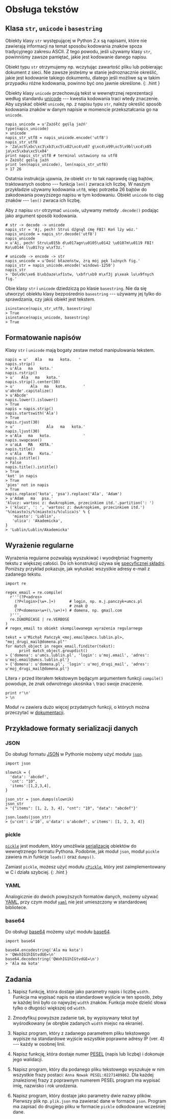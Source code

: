 Obsługa tekstów
=============================

## Klasa `str`, `unicode` i `basestring`

Obiekty klasy `str` występującej w Python 2.x
są napisami, które nie zawierają informacji
na temat sposobu kodowania znaków
spoza tradycyjnego zakresu ASCII.
Z tego powodu, jeśli używamy klasy `str`,
powinniśmy zawsze pamiętać, jakie jest
kodowanie danego napisu.

Obiekt typu `str` otrzymujemy np.
wczytując zawartość pliku
lub pobierając dokument z sieci.
Nie zawsze jesteśmy w stanie jednoznacznie określić,
jakie jest kodowanie takiego dokumentu,
dlatego jeśli możliwe są w takim przypadku różne kodowania,
powinno być ono jawnie określone.
{: .hint }

Obiekty klasy `unicode`
przechowują tekst w wewnętrznej reprezentacji
według standardu
[unicode](http://www.joelonsoftware.com/articles/Unicode.html)
--- kwestia kodowania traci wtedy znaczenie.
Aby uzyskać obiekt `unicode`,
np. z napisu typu `str`,
należy określić sposób kodowania znaków w danym napisie
w momencie przekształcania go na `unicode`.

    napis_unicode = u'Zażółć gęślą jaźń'
    type(napis_unicode)
    > unicode
    napis_str_utf8 = napis_unicode.encode('utf8')
    napis_str_utf8
    > 'Za\xc5\xbc\xc3\xb3\xc5\x82\xc4\x87 g\xc4\x99\xc5\x9bl\xc4\x85 ja\xc5\xba\xc5\x84'
    print napis_str_utf8 # terminal ustawiony na utf8
    > Zażółć gęślą jaźń
    print len(napis_unicode), len(napis_str_utf8)
    > 17 26

Ostatnia instrukcja ujawnia,
że obiekt `str` to tak naprawdę ciąg bajtów,
traktowanych osobno --- funkcja `len()` zwraca ich liczbę.
W naszym przykładzie używamy kodowania `utf8`,
więc potrzeba 26 bajtów do zakodowania
powyższego napisu w tym kodowaniu.
Obiekt `unicode` to ciąg znaków ---
`len()` zwraca ich liczbę.

Aby z napisu `str` otrzymać `unicode`,
używamy metody `.decode()` podając
jako argument sposób kodowania.

    # str -> decode -> unicode
    napis_str = 'Aj, pech! Struś dźgnął ćmę FBI! Koń lży wóz.'
    napis_unicode = napis_str.decode('utf8')
    napis_unicode
    > u'Aj, pech! Stru\u015b d\u017agn\u0105\u0142 \u0107m\u0119 FBI! Ko\u0144 l\u017cy w\xf3z.'

    # unicode -> encode -> str
    napis_unicode = u'Dość błazeństw, żrą mój pęk luźnych fig.'
    napis_str = napis_unicode.encode('windows-1250')
    napis_str
    > 'Do\x9c\xe6 b\xb3aze\xf1stw, \xbfr\xb9 m\xf3j p\xeak lu\x9fnych fig.'

Obie klasy `str` i `unicode` dziedziczą
po klasie `basestring`.
Nie da się utworzyć obiektu klasy bezpośrednio `basestring`
--- używamy jej tylko
do sprawdzania, czy jakiś obiekt jest tekstem.

    isinstance(napis_str_utf8, basestring)
    > True
    isinstance(napis_unicode, basestring)
    > True

## Formatowanie napisów

Klasy `str` i `unicode` mają bogaty zestaw
metod manipulowania tekstem.

    napis = u'   Ala   ma   kota.   '
    napis.strip()
    > u'Ala   ma   kota.'
    napis.rstrip()
    > u'   Ala   ma   kota.'
    napis.strip().center(30)
    > u'       Ala   ma   kota.       '
    u'abcde'.capitalize()
    > u'Abcde'
    napis.lower().islower()
    > True
    napis = napis.strip()
    napis.startswith('Ala')
    > True
    napis.rjust(30)
    > u'              Ala   ma   kota.'
    napis.ljust(30)
    > u'Ala   ma   kota.              '
    napis.swapcase()
    > u'aLA   MA   KOTA.'
    napis.title()
    > u'Ala   Ma   Kota.'
    napis.istitle()
    > False
    napis.title().istitle()
    > True
    'kot' in napis
    > True
    'pies' not in napis
    > True
    napis.replace('kota', 'psa').replace('Ala', 'Adam')
    > u'Adam   ma   psa.'
    'klucz: wartosc z: dwukropkiem, przecinkiem itd.'.partition(': ')
    > ('klucz', ': ', 'wartosc z: dwukropkiem, przecinkiem itd.')
    '%(miasto)s/%(miasto)s/%(ulica)s' % {
       'miasto': 'Lublin',
       'ulica': 'Akademicka',
    }
    > 'Lublin/Lublin/Akademicka'

## Wyrażenie regularne

Wyrażenia regularne pozwalają wyszukiwać
i wyodrębniać fragmenty tekstu z większej całości.
Do ich konstrukcji używa się
[specyficznej składni](https://docs.python.org/2/library/re.html#regular-expression-syntax).
Poniższy przykład pokazuje,
jak wyłuskać wszystkie adresy e-mail z zadanego tekstu.

    import re

    regex_email = re.compile(
      r'''(?P<adres>
        (?P<login>[\w+.]+)      # login, np. m.j.panczyk+umcs.pl
        @                       # znak @
        (?P<domena>\w+(\.\w+)+) # domena, np. gmail.com
      )''',
      re.IGNORECASE | re.VERBOSE
    )
    # regex_email to obiekt skompilowanego wyrażenia regularnego

    tekst = u'Michał Pańczyk <moj.email@umcs.lublin.pl>, "moj_drugi_mail@domena.pl"'
    for match_object in regex_email.finditer(tekst):
          print match_object.groupdict()
    > {'domena': u'umcs.lublin.pl', 'login': u'moj.email', 'adres': u'moj.email@umcs.lublin.pl'}
    > {'domena': u'domena.pl', 'login': u'moj_drugi_mail', 'adres': u'moj_drugi_mail@domena.pl'}

Litera `r` przed literałem tekstowym
będącym argumentem funkcji `compile()`
powoduje, że znak odwrotnego ukośnika `\`
traci swoje znaczenie.

    print r'\n'
    > \n

Moduł `re` zawiera dużo więcej przydatnych funkcji,
o których można przeczytać w
[dokumentacji](https://docs.python.org/2/library/re.html#module-contents).

## Przykładowe formaty serializacji danych

### JSON

Do obsługi formatu [JSON](https://pl.wikipedia.org/wiki/JSON)
w Pythonie możemy użyć modułu [`json`](https://docs.python.org/2/library/json.html).

    import json

    slownik = {
      'data': 'abcdef',
      'cnt': "10",
      'items':[1,2,3,4],
    }

    json_str = json.dumps(slownik)
    json_str
    > '{"items": [1, 2, 3, 4], "cnt": "10", "data": "abcdef"}'

    json.loads(json_str)
    > {u'cnt': u'10', u'data': u'abcdef', u'items': [1, 2, 3, 4]}

### pickle

[`pickle`](https://docs.python.org/2/library/pickle.html) jest modułem,
który umożliwia [serializację](https://pl.wikipedia.org/wiki/Serializacja)
obiektów do wewnętrznego formatu Pythona.
Podobnie, jak moduł `json`,
moduł `pickle` zawiera
m.in funkcje `loads()` oraz `dumps()`.

Zamiast `pickle`, możesz użyć modułu
[`cPickle`](https://docs.python.org/2/library/pickle.html#module-cPickle),
który jest zaimplementowany w C i działa szybciej.
{: .hint }

### YAML

Analogicznie do dwóch powyższych
formatów danych, możemy używać
[YAML](https://pl.wikipedia.org/wiki/YAML),
przy czym moduł [`yaml`](http://pyyaml.org/wiki/PyYAMLDocumentation)
nie jest umieszczony w standardowej bibliotece.

### base64

Do obsługi [base64](https://pl.wikipedia.org/wiki/Base64)
możemy użyć modułu
[base64](https://docs.python.org/2/library/base64.html).

    import base64

    base64.encodestring('Ala ma kota')
    > 'QWxhIG1hIGtvdGE=\n'
    base64.decodestring('QWxhIG1hIGtvdGE=\n')
    > 'Ala ma kota'

## Zadania

  1.  Napisz funkcję, która dostaje
      jako parametry napis i liczbę `width`.
      Funkcja ma wypisać napis na standardowe
      wyjście w ten sposób,
      żeby w każdej linii było co najwyżej `width` znaków.
      Funkcja może dzielić słowa tylko
      o długości większej od `width`.

  2.  Zmodyfikuj powyższe zadanie tak,
      by wypisywany tekst był wyśrodkowany
      (w obrębie zadanych `width` miejsc na ekranie).

  3.  Napisz program, który z zadanego parametrem
      pliku tekstowego wypisze na standardowe wyjście
      wszystkie poprawne adresy IP (ver. 4)
      --- każdy w osobnej linii.

  4.  Napisz funkcję, która dostaje numer
      [PESEL](https://pl.wikipedia.org/wiki/PESEL#Cyfra_kontrolna_i_sprawdzanie_poprawno.C5.9Bci_numeru)
      (napis lub liczbę) i dokonuje jego walidacji.

  5.  Napisz program, który dla podanego pliku tekstowego
      wyszukuje w nim wszystkie frazy postaci: `Anna Nowak PESEL:02271409862`.
      Dla każdej znalezionej frazy z poprawnym numerem PESEL
      program ma wypisać imię, nazwisko i rok urodzenia.

  6.  Napisz program, który dostaje jako parametry dwie nazwy plików.
      Pierwszy plik np. `plik.json` ma zawierać
      dane w formacie `json`.
      Program ma zapisać do drugiego pliku
      w formacie `pickle` odkodowane wcześniej dane.
